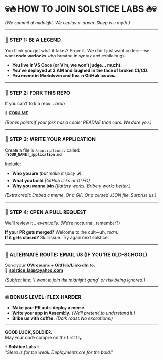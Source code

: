 # **💀🔥 HOW TO JOIN SOLSTICE LABS 🔥💀**  

*(We commit at midnight. We deploy at dawn. Sleep is a myth.)*  

---

### **🚀 STEP 1: BE A LEGEND**  
You think you got what it takes? Prove it. We don’t just want coders—we want **code warlocks** who breathe in syntax and exhile bugs.  

- **You live in VS Code (or Vim, we won’t judge… much).**  
- **You’ve deployed at 3 AM and laughed in the face of broken CI/CD.**  
- **You meme in Markdown and flex in GitHub issues.**  

---

### **🍴 STEP 2: FORK THIS REPO**  
If you can’t fork a repo… *bruh.*  

🔗 **[FORK ME](https://github.com/Solstice-Labs/how-to-apply/fork)**  

*(Bonus points if your fork has a cooler README than ours. We dare you.)*  

---

### **📝 STEP 3: WRITE YOUR APPLICATION**  
Create a file in `/applications/` called:  
**`[YOUR_NAME]_application.md`**  

Include:  
- **Who you are** *(but make it spicy 🌶️)*  
- **What you build** *(GitHub links or GTFO)*  
- **Why you wanna join** *(flattery works. Bribery works better.)*  

*(Extra credit: Embed a meme. Or a GIF. Or a cursed JSON file. Surprise us.)*  

---

### **🚨 STEP 4: OPEN A PULL REQUEST**  
We’ll review it… *eventually.* (We’re nocturnal, remember?)  

**If your PR gets merged?** Welcome to the cult—uh, *team.*  
**If it gets closed?** Skill issue. Try again next solstice.  

---

### **📧 ALTERNATE ROUTE: EMAIL US (IF YOU’RE OLD-SCHOOL)**  
Send your **CV/resume + GitHub/LinkedIn** to:  
📨 **[solstice.labs@yahoo.com](mailto:solstice.labs@yahoo.com)**  

*(Subject line: "I want to join the midnight gang" or risk being ignored.)*  

---

### **🔥 BONUS LEVEL: FLEX HARDER**  
- **Make your PR auto-deploy a meme.**  
- **Write your app in Assembly.** *(We’ll pretend to understand it.)*  
- **Bribe us with coffee.** *(Dark roast. No exceptions.)*  

---

**GOOD LUCK, SOLDIER.**  
May your code compile on the first try.  

💀 **Solstice Labs** 💀  
*"Sleep is for the weak. Deployments are for the bold."*
